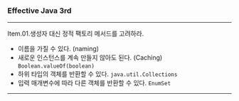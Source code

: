 ### Effective Java 3rd

---

Item.01.생성자 대신 정적 팩토리 메서드를 고려하라.   
* 이름을 가질 수 있다. (naming)
* 새로운 인스턴스를 계속 만들지 않아도 된다. (Caching) ```Boolean.valueOf(boolean)```
* 하위 타입의 객체를 반환할 수 있다. ```java.util.Collections```
* 입력 매개변수에 따라 다른 객체를 반환할 수 있다. ```EnumSet```
---  
